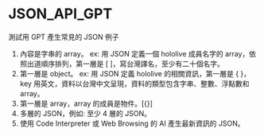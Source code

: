 # JSON_API_GPT
測試用 GPT 產生常見的 JSON 例子

1. 內容是字串的 array。
   ex: 用 JSON 定義一個 hololive 成員名字的 array，依照出道順序排列，第一層是 [ ]，寫台灣譯名，至少有二十個名字。
2. 第一層是 object。
   ex: 用 JSON 定義 hololive 的相關資訊，第一層是 { }，key 用英文，資料以台灣中文呈現，資料的類型包含字串、整數、浮點數和 array。
3. 第一層是 array，array 的成員是物件。[{}]
4. 多層的 JSON，例如: 至少 4 層的 JSON。
5. 使用 Code Interpreter 或 Web Browsing 的 AI 產生最新資訊的 JSON。


